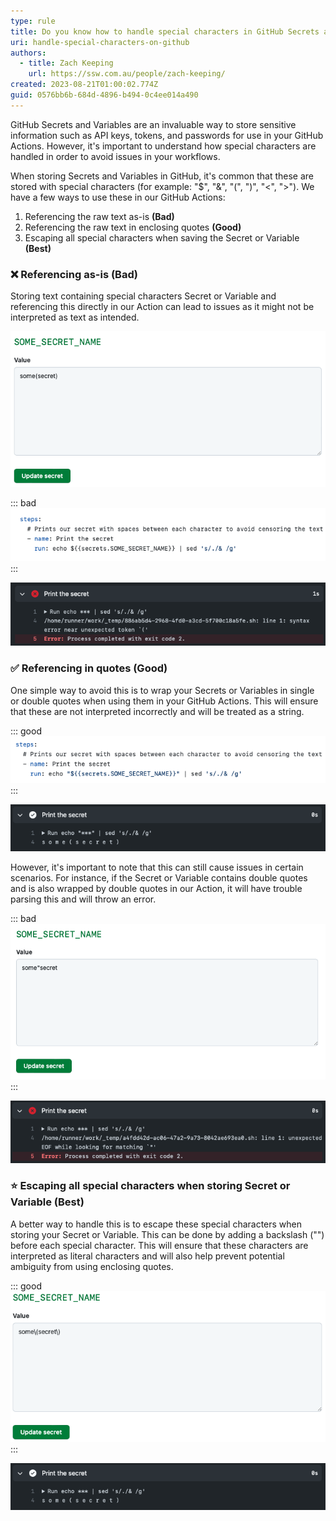 ```yaml
---
type: rule
title: Do you know how to handle special characters in GitHub Secrets and Variables?
uri: handle-special-characters-on-github
authors:
  - title: Zach Keeping
    url: https://ssw.com.au/people/zach-keeping/
created: 2023-08-21T01:00:02.774Z
guid: 0576bb6b-684d-4896-b494-0c4ee014a490
---
```

GitHub Secrets and Variables are an invaluable way to store sensitive information such as API keys, tokens, and passwords for use in your GitHub Actions. However, it's important to understand how special characters are handled in order to avoid issues in your workflows.

<!--endintro-->

When storing Secrets and Variables in GitHub, it's common that these are stored with special characters (for example: "$", "&", "(", ")", "<", ">"). We have a few ways to use these in our GitHub Actions:

1. Referencing the raw text as-is **(Bad)**
2. Referencing the raw text in enclosing quotes **(Good)**
3. Escaping all special characters when saving the Secret or Variable **(Best)**

### ❌ Referencing as-is (Bad)

Storing text containing special characters Secret or Variable  and referencing this directly in our Action can lead to issues as it might not be interpreted as text as intended.

![Figure: A Secret or Variable with special characters can cause issues if improperly handled](secret-with-parentheses.png)

::: bad
![Figure: Bad example - Accessing this Secret as-is will lead to a syntax error in our Action](action-no-quotes.png)
:::

![Figure: A syntax error is thrown due to the special characters](parentheses-error.png)

### ✅ Referencing in quotes (Good)

One simple way to avoid this is to wrap your Secrets or Variables in single or double quotes when using them in your GitHub Actions. This will ensure that these are not interpreted incorrectly and will be treated as a string.

::: good
![Figure: Good example - Wrapping our Secret in quotes means it will be correctly treated as text](action-with-quotes.png)
:::

![Figure: Our Secret is now handled correctly when wrapped in quotes](output-with-quotes.png)

However, it's important to note that this can still cause issues in certain scenarios. For instance, if the Secret or Variable contains double quotes and is also wrapped by double quotes in our Action, it will have trouble parsing this and will throw an error.

::: bad
![Figure: Bad example - Trying to wrap this Secret in double quotes will lead to an error](secret-with-quote.png)
:::

![Figure: The lone double quote character means this string cannot be interpreted correctly](quote-error.png)

### ⭐️ Escaping all special characters when storing Secret or Variable (Best)

A better way to handle this is to escape these special characters when storing your Secret or Variable. This can be done by adding a backslash ("") before each special character. This will ensure that these characters are interpreted as literal characters and will also help prevent potential ambiguity from using enclosing quotes.

::: good
![Figure: Better example - Escaping the special characters mean this string will be interpreted correctly](escaped-secret.png)
:::

![Figure: The escaped characters mean our string is now interpreted correctly without the need to wrap in quotes](output-escaped.png)